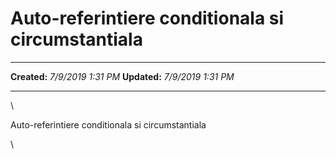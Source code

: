 Auto-referintiere conditionala si circumstantiala
=================================================

  -------------- --------------------
  **Created:**   *7/9/2019 1:31 PM*
  **Updated:**   *7/9/2019 1:31 PM*
  -------------- --------------------

\

Auto-referintiere conditionala si circumstantiala

\

 
